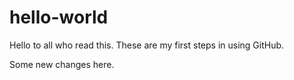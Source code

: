 # hello-world
Hello to all who read this.
These are my first steps in using GitHub.

Some new changes here.
